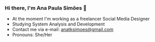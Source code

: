 ### Hi there, I'm Ana Paula Simões 👋

- At the moment I'm working as a freelancer Social Media Designer 
- Studying System Analysis and Development
- Contact me via e-mail: anatksimoes@gmail.com
- Pronouns: She/Her
